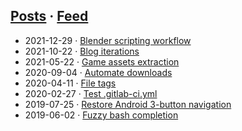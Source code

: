 ## [Posts](https://github.com/obsiwitch/obsiwitch/tree/main/posts) · [Feed](https://github.com/obsiwitch/obsiwitch/commits/main.atom)

* 2021-12-29 · [Blender scripting workflow](posts/2021-12-29_bpy_workflow.md)
* 2021-10-22 · [Blog iterations](posts/2021-10-22_blog.md)
* 2021-05-22 · [Game assets extraction](posts/2021-05-22_assets_extraction.md)
* 2020-09-04 · [Automate downloads](posts/2020-09-04_webscraping.md)
* 2020-04-11 · [File tags](posts/2020-04-11_tags.md)
* 2020-02-27 · [Test .gitlab-ci.yml](posts/2020-02-27_gitlabci.md)
* 2019-07-25 · [Restore Android 3-button navigation](posts/2019-07-25_android_3button.md)
* 2019-06-02 · [Fuzzy bash completion](posts/2019-06-02_fzf_bash_completion.md)
